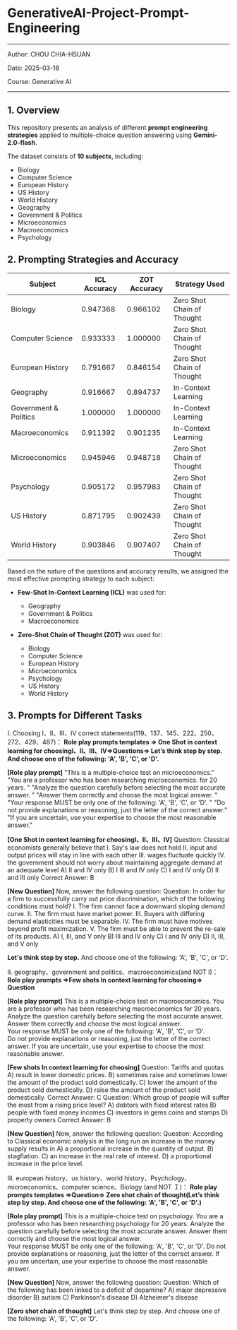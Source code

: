 # GenerativeAI-Project-Prompt-Engineering

---
Author: CHOU CHIA-HSUAN

Date: 2025-03-18

Course: Generative AI

---

## 1. Overview  

This repository presents an analysis of different **prompt engineering strategies** applied to multiple-choice question answering using **Gemini-2.0-flash**.  

The dataset consists of **10 subjects**, including:  
- Biology  
- Computer Science  
- European History  
- US History  
- World History  
- Geography  
- Government & Politics  
- Microeconomics  
- Macroeconomics  
- Psychology  

## 2. Prompting Strategies and Accuracy

| Subject               | ICL Accuracy | ZOT Accuracy | Strategy Used             |
|-----------------------|-------------|-------------|---------------------------|
| Biology              | 0.947368     | 0.966102    | Zero Shot Chain of Thought |
| Computer Science     | 0.933333     | 1.000000    | Zero Shot Chain of Thought |
| European History     | 0.791667     | 0.846154    | Zero Shot Chain of Thought |
| Geography           | 0.916667     | 0.894737    | In-Context Learning       |
| Government & Politics | 1.000000     | 1.000000    | In-Context Learning       |
| Macroeconomics       | 0.911392     | 0.901235    | In-Context Learning       |
| Microeconomics       | 0.945946     | 0.948718    | Zero Shot Chain of Thought |
| Psychology          | 0.905172     | 0.957983    | Zero Shot Chain of Thought |
| US History          | 0.871795     | 0.902439    | Zero Shot Chain of Thought |
| World History       | 0.903846     | 0.907407    | Zero Shot Chain of Thought |

Based on the nature of the questions and accuracy results, we assigned the most effective prompting strategy to each subject:

- **Few-Shot In-Context Learning (ICL)** was used for:
  - Geography  
  - Government & Politics  
  - Macroeconomics  

- **Zero-Shot Chain of Thought (ZOT)** was used for:
  - Biology  
  - Computer Science  
  - European History  
  - Microeconomics  
  - Psychology  
  - US History  
  - World History  

## 3. Prompts for Different Tasks

I. Choosing Ⅰ、Ⅱ、Ⅲ、Ⅳ correct statements(119、137、145、222、250、272、429、487)： 
**Role play prompts templates => One Shot in context learning for choosingⅠ、Ⅱ、Ⅲ、Ⅳ=>Questions=> Let’s think step by step. And choose one of the following: 'A', 'B', 'C', or 'D'.**

**[Role play prompt]**
"This is a multiple-choice test on microeconomics." 
"You are a professor who has been researching microeconomics. for 20 years. " 
"Analyze the question carefully before selecting the most accurate answer. " 
"Answer them correctly and choose the most logical answer. " 
"Your response MUST be only one of the following: 'A', 'B', 'C', or 'D'. " 
"Do not provide explanations or reasoning, just the letter of the correct answer." 
"If you are uncertain, use your expertise to choose the most reasonable answer." 

**[One Shot in context learning for choosingⅠ、Ⅱ、Ⅲ、Ⅳ]**
Question: Classical economists generally believe that 
I. Say's law does not hold 
II. input and output prices will stay in line with each other 
III. wages fluctuate quickly 
IV. the government should not worry about maintaining aggregate demand at an adequate level 
A) II and IV only 
B) I III and IV only 
C) I and IV only 
D) II and III only 
Correct Answer: B 

**[New Question]**
Now, answer the following question: 
Question: In order for a firm to successfully carry out price discrimination, which 
of the following conditions must hold? I. The firm cannot face a downward sloping 
demand curve. II. The firm must have market power. III. Buyers with differing 
demand elasticities must be separable. IV. The firm must have motives beyond profit 
maximization. V. The firm must be able to prevent the re-sale of its products. 
A) I, III, and V only 
B) III and IV only 
C) I and IV only 
D) II, III, and V only 

**Let's think step by step.** And choose one of the following: 'A', 'B', 'C', or 'D'.

II. geography、government and politics、macroeconomics(and NOT I)： 
**Role play prompts =>Few shots In context learning for choosing=> Question**

**[Role play prompt]**
This is a multiple-choice test on macroeconomics. 
You are a professor who has been researching macroeconomics for 20 years.  
Analyze the question carefully before selecting the most accurate answer.  
Answer them correctly and choose the most logical answer.  
Your response MUST be only one of the following: 'A', 'B', 'C', or 'D'.  
Do not provide explanations or reasoning, just the letter of the correct answer. 
If you are uncertain, use your expertise to choose the most reasonable answer. 

**[Few shots In context learning for choosing]**
Question: Tariffs and quotas 
A) result in lower domestic prices. 
B) sometimes raise and sometimes lower the amount of the product 
sold domestically. 
C) lower the amount of the product sold domestically. 
D) raise the amount of the product sold domestically. 
Correct Answer: C 
Question: Which group of people will suffer the most from a rising price level? 
A) debtors with fixed interest rates 
B) people with fixed money incomes 
C) investors in gems coins and stamps 
D) property owners 
Correct Answer: B 

**[New Question]**
Now, answer the following question: 
Question: According to Classical economic analysis in the long run an increase in 
the money supply results in 
A) a proportional increase in the quantity of output. 
B) stagflation. 
C) an increase in the real rate of interest. 
D) a proportional increase in the price level.


III. european history、us history、world history、Psychology、microeconomics、computer science、Biology (and NOT Ｉ)： 
**Role play prompts templates =>Question=> Zero shot chain of thought(Let’s think step by step. And choose one of the following: 'A', 'B', 'C', or 'D'.)**

**[Role play prompt]**
This is a multiple-choice test on psychology. 
You are a professor who has been researching psychology for 20 years. 
Analyze the question carefully before selecting the most accurate answer. 
Answer them correctly and choose the most logical answer.  
Your response MUST be only one of the following: 'A', 'B', 'C', or 'D'. 
Do not provide explanations or reasoning, just the letter of the correct answer. 
If you are uncertain, use your expertise to choose the most reasonable answer. 

**[New Question]**
Now, answer the following question: 
Question: Which of the following has been linked to a deficit of dopamine? 
A) major depressive disorder 
B) autism 
C) Parkinson's disease 
D) Alzheimer's disease 

**[Zero shot chain of thought]**
Let's think step by step. And choose one of the following: 'A', 'B', 'C', or 'D'.




